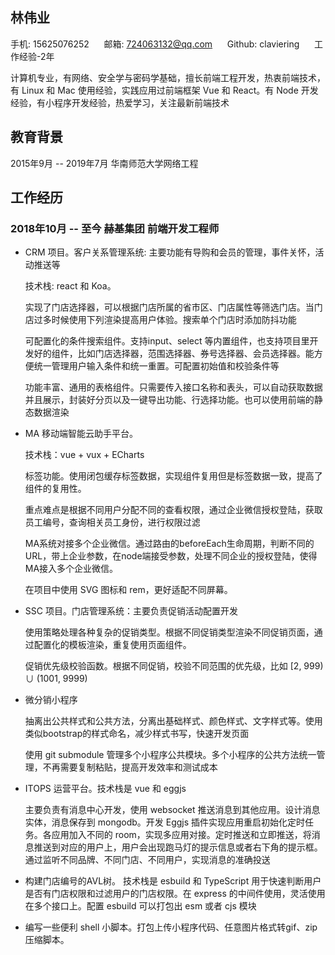 ## 林伟业

手机: 15625076252 &nbsp;&nbsp;&nbsp;&nbsp; 邮箱: 724063132@qq.com &nbsp;&nbsp;&nbsp;&nbsp; Github: claviering &nbsp;&nbsp;&nbsp;&nbsp; 工作经验-2年

计算机专业，有网络、安全学与密码学基础，擅长前端工程开发，热衷前端技术，有 Linux 和 Mac 使用经验，实践应用过前端框架 Vue 和 React。有 Node 开发经验，有小程序开发经验，热爱学习，关注最新前端技术

## 教育背景

2015年9月 -- 2019年7月 华南师范大学网络工程

## 工作经历

### 2018年10月 -- 至今 赫基集团 前端开发工程师

- CRM 项目。客户关系管理系统: 主要功能有导购和会员的管理，事件关怀，活动推送等
  
  技术栈: react 和 Koa。

  实现了门店选择器，可以根据门店所属的省市区、门店属性等筛选门店。当门店过多时候使用下列渲染提高用户体验。搜索单个门店时添加防抖功能

  可配置化的条件搜索组件。支持input、select 等内置组件，也支持项目里开发好的组件，比如门店选择器，范围选择器、券号选择器、会员选择器。能方便统一管理用户输入条件和统一重置。可配置初始值和校验条件等
  
  功能丰富、通用的表格组件。只需要传入接口名称和表头，可以自动获取数据并且展示，封装好分页以及一键导出功能、行选择功能。也可以使用前端的静态数据渲染

- MA 移动端智能云助手平台。
  
  技术栈：vue + vux + ECharts
  
  标签功能。使用闭包缓存标签数据，实现组件复用但是标签数据一致，提高了组件的复用性。

  重点难点是根据不同用户分配不同的查看权限，通过企业微信授权登陆，获取员工编号，查询相关员工身份，进行权限过滤

  MA系统对接多个企业微信。通过路由的beforeEach生命周期，判断不同的URL，带上企业参数，在node端接受参数，处理不同企业的授权登陆，使得MA接入多个企业微信。

  在项目中使用 SVG 图标和 rem，更好适配不同屏幕。


- SSC 项目。门店管理系统：主要负责促销活动配置开发

  使用策略处理各种复杂的促销类型。根据不同促销类型渲染不同促销页面，通过配置化的模板渲染，重复使用页面组件。

  促销优先级校验函数。根据不同促销，校验不同范围的优先级，比如 [2, 999) ∪ (1001, 9999)


- 微分销小程序

  抽离出公共样式和公共方法，分离出基础样式、颜色样式、文字样式等。使用类似bootstrap的样式命名，减少样式书写，快速开发页面

  使用 git submodule 管理多个小程序公共模块。多个小程序的公共方法统一管理，不再需要复制粘贴，提高开发效率和测试成本

- ITOPS 运营平台。技术栈是 vue 和 eggjs

  主要负责有消息中心开发，使用 websocket 推送消息到其他应用。设计消息实体，消息保存到 mongodb。开发 Eggjs 插件实现应用重启初始化定时任务。各应用加入不同的 room，实现多应用对接。定时推送和立即推送，将消息推送到对应的用户上，用户会出现跑马灯的提示信息或者右下角的提示框。通过监听不同品牌、不同门店、不同用户，实现消息的准确投送

- 构建门店编号的AVL树。
  技术栈是 esbuild 和 TypeScript 用于快速判断用户是否有门店权限和过滤用户的门店权限。在 express 的中间件使用，灵活使用在多个接口上。配置 esbuild 可以打包出 esm 或者 cjs 模块

- 编写一些便利 shell 小脚本。打包上传小程序代码、任意图片格式转gif、zip压缩脚本。 